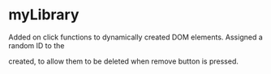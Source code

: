 # myLibrary
Added on click functions to dynamically created DOM elements. Assigned a random ID to the <div> created, to allow them to be deleted when remove button is pressed.
